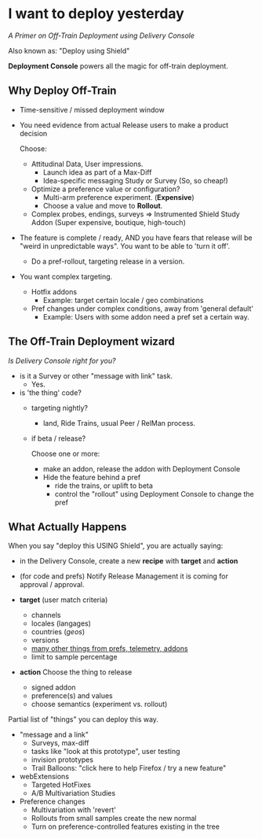 # I want to deploy yesterday

_A Primer on Off-Train Deployment using Delivery Console_

Also known as:  "Deploy using Shield"

**Deployment Console** powers all the magic for off-train deployment.

## Why Deploy Off-Train

- Time-sensitive / missed deployment window
- You need evidence from actual Release users to make a product decision
  
  Choose:  
  + Attitudinal Data, User impressions. 
    + Launch idea as part of a Max-Diff 
    + Idea-specific messaging Study or Survey (So, so cheap!)
  + Optimize a preference value or configuration?
    +  Multi-arm preference experiment.  (**Expensive**)
    +  Choose a value and move to **Rollout**.
  + Complex probes, endings, surveys => Instrumented Shield Study Addon (Super expensive, boutique, high-touch)
- The feature is complete / ready, AND you have fears that release will be "weird in unpredictable ways".  You want to be able to 'turn it off'.
  - Do a pref-rollout, targeting release in a version.  

- You want complex targeting.

  - Hotfix addons 
    + Example: target certain locale / geo combinations
  - Pref changes under complex conditions, away from 'general default'
    + Example: Users with some addon need a pref set a certain way.

## The Off-Train Deployment wizard

_Is Delivery Console right for you?_

- is it a Survey or other "message with link" task.
  + Yes.  
- is 'the thing' code?
  - targeting nightly? 
    - land, Ride Trains, usual Peer / RelMan process.
  - if beta / release?
  
    Choose one or more:
    - make an addon, release the addon with Deployment Console
    - Hide the feature behind a pref
      - ride the trains, or uplift to beta
      - control the "rollout" using Deployment Console to change the pref

## What Actually Happens

When you say "deploy this USING Shield", you are actually saying:

- in the Delivery Console, create a new **recipe** with **target** and **action**

- (for code and prefs) Notify Release Management it is coming for approval / approval.  
- **target** (user match criteria)
  - channels
  - locales (langages)
  - countries (*geos*)
  - versions
  - [many other things from prefs, telemetry, addons](http://normandy.readthedocs.io/en/stable/user/filters.html)
  - limit to sample percentage
- **action** Choose the thing to release
  - signed addon
  - preference(s) and values
  - choose semantics (experiment vs. rollout)

Partial list of "things" you can deploy this way.

- "message and a link"
  + Surveys, max-diff
  + tasks like "look at this prototype", user testing
  + invision prototypes
  + Trail Balloons:  "click here to help Firefox / try a new feature"
- webExtensions 
  - Targeted HotFixes 
  - A/B Multivariation Studies
- Preference changes
  + Multivariation with 'revert'
  + Rollouts from small samples create the new normal
  + Turn on preference-controlled features existing in the tree

